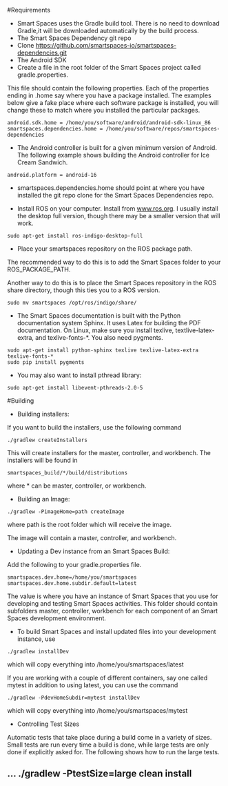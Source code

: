 #Requirements

- Smart Spaces uses the Gradle build tool. There is no need to download
Gradle,it will be downloaded automatically by the build process.
- The Smart Spaces Dependency git repo
- Clone https://github.com/smartspaces-io/smartspaces-dependencies.git
- The Android SDK
- Create a file in the root folder of the Smart Spaces project called
gradle.properties.

This file should contain the following properties. Each of the properties
ending in .home say where you have a package installed. The examples
below give a fake place where each software package is installed, you will
change these to match where you installed the particular packages.

```
android.sdk.home = /home/you/software/android/android-sdk-linux_86
smartspaces.dependencies.home = /home/you/software/repos/smartspaces-dependencies
```

- The Android controller is built for a given minimum version of Android.
The following example shows building the Android controller for Ice Cream
Sandwich.

```
android.platform = android-16
```

- smartspaces.dependencies.home should point at where you have installed
the git repo clone for the Smart Spaces Dependencies repo.

- Install ROS on your computer. Install from www.ros.org. I usually install the
desktop full version, though there may be a smaller version that will work.

```
sudo apt-get install ros-indigo-desktop-full
```

- Place your smartspaces repository on the ROS package path.

The recommended way to do this is to add the Smart Spaces folder to your
ROS_PACKAGE_PATH.

Another way to do this is to place the Smart Spaces repository in the ROS
share directory, though this ties you to a ROS version.

```
sudo mv smartspaces /opt/ros/indigo/share/
```


- The Smart Spaces documentation is built with the Python documentation 
system Sphinx. It uses Latex for building the PDF documentation. On Linux, make
sure you install texlive, textlive-latex-extra, and texlive-fonts-*. You also
need pygments.

```
sudo apt-get install python-sphinx texlive texlive-latex-extra texlive-fonts-* 
sudo pip install pygments
```

- You may also want to install pthread library:

```
sudo apt-get install libevent-pthreads-2.0-5
```

#Building

- Building installers:

If you want to build the installers, use the following command

```
./gradlew createInstallers
```

This will create installers for the master, controller, and workbench. The
installers will be found in

```
smartspaces_build/*/build/distributions
```

where * can be master, controller, or workbench.

- Building an Image:

```
./gradlew -PimageHome=path createImage
```

where path is the root folder which will receive the image.

The image will contain a master, controller, and workbench.

- Updating a Dev instance from an Smart Spaces Build:

Add the following to your gradle.properties file.

```
smartspaces.dev.home=/home/you/smartspaces
smartspaces.dev.home.subdir.default=latest
```

The value is where you have an instance of Smart Spaces that you use for
developing and testing Smart Spaces activities. This folder should
contain subfolders master, controller, workbench for each component of an
Smart Spaces development environment.

- To build Smart Spaces and install updated files into your development
instance, use

```
./gradlew installDev
```

which will copy everything into /home/you/smartspaces/latest

If you are working with a couple of different containers, say one called mytest
in addition to using latest, you can use the command

```
./gradlew -PdevHomeSubdir=mytest installDev
```

which will copy everything into /home/you/smartspaces/mytest

- Controlling Test Sizes

Automatic tests that take place during a build come in a variety of sizes.
Small tests are run every time a build is done, while large tests are only done
if explicitly asked for. The following shows how to run the large tests.

...
./gradlew -PtestSize=large clean install
---
